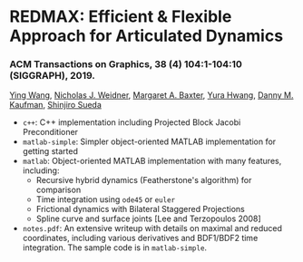 # REDMAX: Efficient & Flexible Approach for Articulated Dynamics

### ACM Transactions on Graphics, 38 (4) 104:1-104:10 (SIGGRAPH), 2019.

[Ying Wang](http://www.yingwang.io/), [Nicholas J. Weidner](http://weidnern.github.io/), [Margaret A. Baxter](https://www.linkedin.com/in/baxter-margareta/), [Yura Hwang](http://yurahwang.com/), [Danny M. Kaufman](http://dannykaufman.io), [Shinjiro Sueda](http://faculty.cs.tamu.edu/sueda/)

- `c++`: C++ implementation including Projected Block Jacobi Preconditioner
- `matlab-simple`: Simpler object-oriented MATLAB implementation for getting started
- `matlab`: Object-oriented MATLAB implementation with many features, including:
  - Recursive hybrid dynamics (Featherstone's algorithm) for comparison
  - Time integration using `ode45` or `euler`
  - Frictional dynamics with Bilateral Staggered Projections
  - Spline curve and surface joints [Lee and Terzopoulos 2008]
- `notes.pdf`: An extensive writeup with details on maximal and reduced coordinates, including various derivatives and BDF1/BDF2 time integration. The sample code is in `matlab-simple`.
